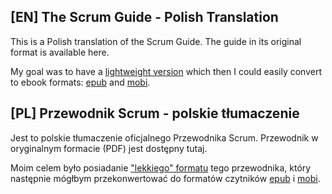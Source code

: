 [EN] The Scrum Guide - Polish Translation
------------------------------------

This is a Polish translation of the Scrum Guide. The guide in its original format is available here.

My goal was to have a [lightweight version](scrum_guide_2017_pl.md) which then I could easily convert to ebook formats: [epub](scrum_guide_2017_pl.epub) and [mobi](scrum_guide_2017_pl.mobi).


[PL] Przewodnik Scrum - polskie tłumaczenie
-------------------------------------------

Jest to polskie tłumaczenie oficjalnego Przewodnika Scrum. Przewodnik w oryginalnym formacie (PDF) jest dostępny tutaj.

Moim celem było posiadanie ["lekkiego" formatu](scrum_guide_2017_pl.md) tego przewodnika, który następnie mógłbym przekonwertować do formatów czytników [epub](scrum_guide_2017_pl.epub) i [mobi](scrum_guide_2017_pl.mobi).
